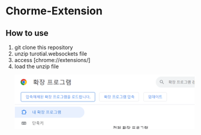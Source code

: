 # Chorme-Extension
## How to use
1. git clone this repository
2. unzip turotial.websockets file
3. access [chrome://extensions/]
4. load the unzip file
    <p align="center">
      <img src="./img/chrome_extension.png" alt="chrome extension page" width="650">
    </p>
